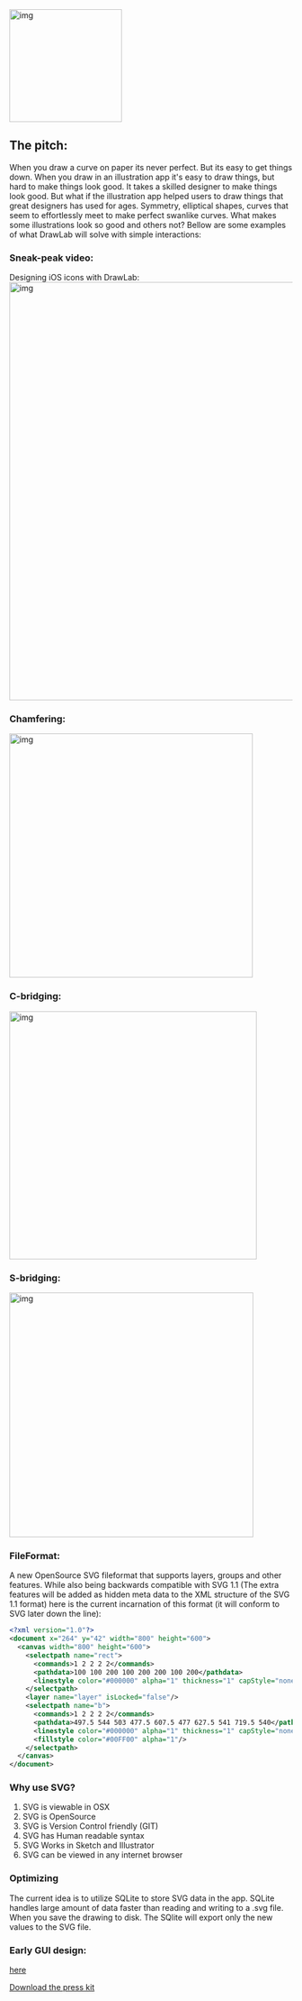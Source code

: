 <img width="200" alt="img" src="https://dl.dropboxusercontent.com/u/2559476/drawlab_icon_1.svg">

## The pitch:  
When you draw a curve on paper its never perfect. But its easy to get things down. When you draw in an illustration app it's easy to draw things, but hard to make things look good. It takes a skilled designer to make things look good. But what if the illustration app helped users to draw things that great designers has used for ages. Symmetry, elliptical shapes, curves that seem to effortlessly meet to make perfect swanlike curves. What makes some illustrations look so good and others not? Bellow are some examples of what DrawLab will solve with simple interactions:

### Sneak-peak video:
Designing iOS icons with DrawLab:  
[<img width="742" alt="img" src="https://dl.dropboxusercontent.com/u/2559476/drawlab_teaser_screen.png">](https://vimeo.com/181233724)

### Chamfering:  
<img width="433" alt="img" src="https://dl.dropboxusercontent.com/u/2559476/star-chamfer-demo-20fps_2.gif">

### C-bridging:  
<img width="440" alt="img" src="https://dl.dropboxusercontent.com/u/2559476/c-bridge-demo.gif">  

### S-bridging:  
<img width="434" alt="img" src="https://dl.dropboxusercontent.com/u/2559476/s-bridge-demo-short-15-fps.gif">

### FileFormat:
A new OpenSource SVG fileformat that supports layers, groups and other features. While also being backwards compatible with SVG 1.1 (The extra features will be added as hidden meta data to the XML structure of the SVG 1.1 format) here is the current incarnation of this format (it will conform to SVG later down the line): 

```xml
<?xml version="1.0"?>
<document x="264" y="42" width="800" height="600">
  <canvas width="800" height="600">
    <selectpath name="rect">
      <commands>1 2 2 2 2</commands>
      <pathdata>100 100 200 100 200 200 100 200</pathdata>
      <linestyle color="#000000" alpha="1" thickness="1" capStyle="none" jointStyle="miter" miterLimit="1.414"/>
    </selectpath>
    <layer name="layer" isLocked="false"/>
    <selectpath name="b">
      <commands>1 2 2 2 2</commands>
      <pathdata>497.5 544 503 477.5 607.5 477 627.5 541 719.5 540</pathdata>
      <linestyle color="#000000" alpha="1" thickness="1" capStyle="none" jointStyle="miter" miterLimit="1.414"/>
      <fillstyle color="#00FF00" alpha="1"/>
    </selectpath>
  </canvas>
</document>
```

### Why use SVG? 
1. SVG is viewable in OSX
2. SVG is OpenSource
3. SVG is Version Control friendly (GIT)
4. SVG has Human readable syntax
5. SVG Works in Sketch and Illustrator
6. SVG can be viewed in any internet browser

### Optimizing
The current idea is to utilize SQLite to store SVG data in the app. SQLite handles large amount of data faster than reading and writing to a .svg file. When you save the drawing to disk. The SQlite will export only the new values to the SVG file. 

### Early GUI design:  
[here](https://github.com/eonist/DrawLab/wiki/Early-GUI-design) 

[Download the press kit](https://dl.dropboxusercontent.com/u/2559476/drawlab_press_kit.zip) 
